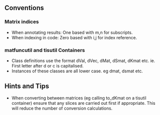 ## Conventions

### Matrix indices
 - When annotating results: One based with m,n for subscripts.
 - When indexing in code: Zero based with i,j for index reference.
 
### matfuncutil and tisutil Containers
 - Class definitions use the format dVal, dVec, dMat, dSmat, dKmat etc. ie. First letter after d or c is capitalised.
 - Instances of these classes are all lower case. eg dmat, dsmat etc.

## Hints and Tips
 - When converting between matrices (eg calling to_dKmat on a tisutil container) ensure that any slices are carried out first if appropriate. This will reduce the number of conversion calculations.